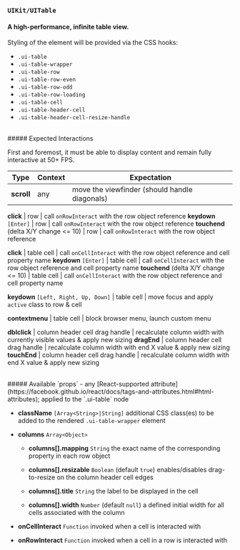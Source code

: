 ### `UIKit/UITable`
#### A high-performance, infinite table view.

Styling of the element will be provided via the CSS hooks:

- `.ui-table`
- `.ui-table-wrapper`
- `.ui-table-row`
- `.ui-table-row-even`
- `.ui-table-row-odd`
- `.ui-table-row-loading`
- `.ui-table-cell`
- `.ui-table-header-cell`
- `.ui-table-header-cell-resize-handle`

<br />
##### Expected Interactions

First and foremost, it must be able to display content and remain fully interactive at 50+ FPS.

Type | Context | Expectation
---- | ------- | -----------
**scroll** | any | move the viewfinder (should handle diagonals)

**click** | row | call `onRowInteract` with the row object reference
**keydown** `[Enter]` | row | call `onRowInteract` with the row object reference
**touchend** (delta X/Y change <= 10) | row | call `onRowInteract` with the row object reference

**click** | table cell | call `onCellInteract` with the row object reference and cell property name
**keydown** `[Enter]` | table cell | call `onCellInteract` with the row object reference and cell property name
**touchend** (delta X/Y change <= 10) | table cell | call `onCellInteract` with the row object reference and cell property name

**keydown** `[Left, Right, Up, Down]` | table cell | move focus and apply `active` class to row & cell

**contextmenu** | table cell | block browser menu, launch custom menu

**dblclick** | column header cell drag handle | recalculate column width with currently visible values & apply new sizing
**dragEnd** | column header cell drag handle | recalculate column width with end X value & apply new sizing
**touchEnd** | column header cell drag handle | recalculate column width with end X value & apply new sizing

<br />
##### Available `props`
- any [React-supported attribute](https://facebook.github.io/react/docs/tags-and-attributes.html#html-attributes); applied to the `.ui-table` node

- **className** `[Array<String>|String]`
  additional CSS class(es) to be added to the rendered `.ui-table-wrapper` element

- **columns** `Array<Object>`
    - **columns[].mapping** `String`
      the exact name of the corresponding property in each row object

    - **columns[].resizable** `Boolean`
      (default `true`) enables/disables drag-to-resize on the column header cell edges

    - **columns[].title** `String`
      the label to be displayed in the cell

    - **columns[].width** `Number`
      (default `null`) a defined initial width for all cells associated with the column

- **onCellInteract** `Function`
  invoked when a cell is interacted with

- **onRowInteract** `Function`
  invoked when a cell in a row is interacted with
